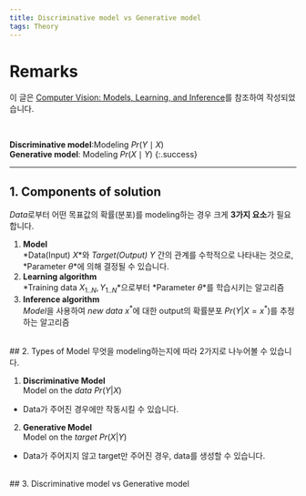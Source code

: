 ```yaml
---
title: Discriminative model vs Generative model
tags: Theory
---
```


# Remarks
이 글은 [Computer Vision: Models, Learning, and Inference](http://www.computervisionmodels.com/)를 참조하여 작성되었습니다.

<br>

**Discriminative model**:Modeling $Pr(Y \mid X)$ <br>**Generative model**: Modeling $Pr(X \mid Y)$
{:.success}

<!--more-->

---

## 1. Components of solution
*Data*로부터 어떤 목표값의 확률(분포)를 modeling하는 경우 크게 **3가지 요소**가 필요합니다. <br>

1. **Model** <br>
*Data(Input) $X$*와 *Target(Output) $Y$* 간의 관계를 수학적으로 나타내는 것으로, *Parameter $\theta$*에 의해 결정될 수 있습니다.
2. **Learning algorithm** <br>
*Training data $X_{1..N}, Y_{1..N}$*으로부터 *Parameter $\theta$*를 학습시키는 알고리즘
3. **Inference algorithm** <br>
*Model*을 사용하여 *new data* $x^*$에 대한 output의 확률분포 $Pr(Y|X=x^*)$를 추정하는 알고리즘

<br>
## 2. Types of Model
무엇을 modeling하는지에 따라 2가지로 나누어볼 수 있습니다. <br>

1. **Discriminative Model** <br>
Model on the *data* $Pr(Y|X)$ <br>
- Data가 주어진 경우에만 작동시킬 수 있습니다.
2. **Generative Model** <br>
Model on the *target* $Pr(X|Y)$ <br>
- Data가 주어지지 않고 target만 주어진 경우, data를 생성할 수 있습니다.

<br>
## 3. Discriminative model vs Generative model

